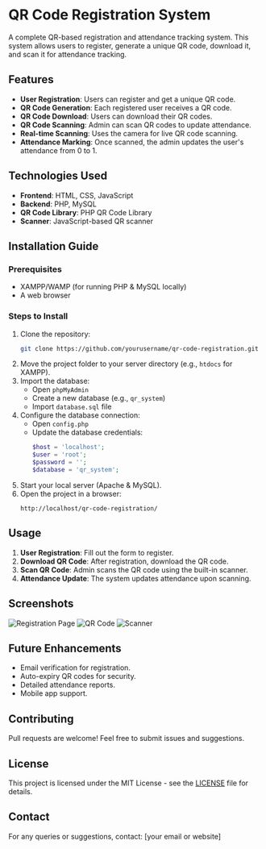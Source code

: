 # QR Code Registration System

A complete QR-based registration and attendance tracking system. This system allows users to register, generate a unique QR code, download it, and scan it for attendance tracking.

## Features
- **User Registration**: Users can register and get a unique QR code.
- **QR Code Generation**: Each registered user receives a QR code.
- **QR Code Download**: Users can download their QR codes.
- **QR Code Scanning**: Admin can scan QR codes to update attendance.
- **Real-time Scanning**: Uses the camera for live QR code scanning.
- **Attendance Marking**: Once scanned, the admin updates the user's attendance from 0 to 1.

## Technologies Used
- **Frontend**: HTML, CSS, JavaScript
- **Backend**: PHP, MySQL
- **QR Code Library**: PHP QR Code Library
- **Scanner**: JavaScript-based QR scanner

## Installation Guide
### Prerequisites
- XAMPP/WAMP (for running PHP & MySQL locally)
- A web browser

### Steps to Install
1. Clone the repository:
   ```sh
   git clone https://github.com/yourusername/qr-code-registration.git
   ```
2. Move the project folder to your server directory (e.g., `htdocs` for XAMPP).
3. Import the database:
   - Open `phpMyAdmin`
   - Create a new database (e.g., `qr_system`)
   - Import `database.sql` file
4. Configure the database connection:
   - Open `config.php`
   - Update the database credentials:
     ```php
     $host = 'localhost';
     $user = 'root';
     $password = '';
     $database = 'qr_system';
     ```
5. Start your local server (Apache & MySQL).
6. Open the project in a browser:
   ```
   http://localhost/qr-code-registration/
   ```

## Usage
1. **User Registration**: Fill out the form to register.
2. **Download QR Code**: After registration, download the QR code.
3. **Scan QR Code**: Admin scans the QR code using the built-in scanner.
4. **Attendance Update**: The system updates attendance upon scanning.

## Screenshots
![Registration Page](screenshots/register.png)
![QR Code](screenshots/qrcode.png)
![Scanner](screenshots/scanner.png)

## Future Enhancements
- Email verification for registration.
- Auto-expiry QR codes for security.
- Detailed attendance reports.
- Mobile app support.

## Contributing
Pull requests are welcome! Feel free to submit issues and suggestions.

## License
This project is licensed under the MIT License - see the [LICENSE](LICENSE) file for details.

## Contact
For any queries or suggestions, contact: [your email or website]

